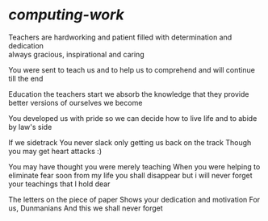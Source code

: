 # *computing-work*

Teachers are hardworking and patient
filled with determination and dedication  
always gracious, inspirational and caring

You were sent to teach us and
to help us to comprehend
and will continue till the end

Education the teachers start
we absorb the knowledge that they provide
better versions of ourselves we become

You developed us with pride
so we can decide
how to live life
and to abide by law's side

If we sidetrack
You never slack
only getting us back on the track
Though you may get heart attacks :)

You may have thought you were merely teaching
When you were helping to eliminate fear
soon from my life you shall disappear
but i will never forget your teachings that I hold dear

The letters on the piece of paper 
Shows your dedication and motivation
For us, Dunmanians
And this we shall never forget
